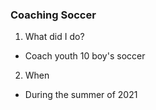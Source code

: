 ### Coaching Soccer

1) What did I do?

- Coach youth 10 boy's soccer

2) When

- During the summer of 2021